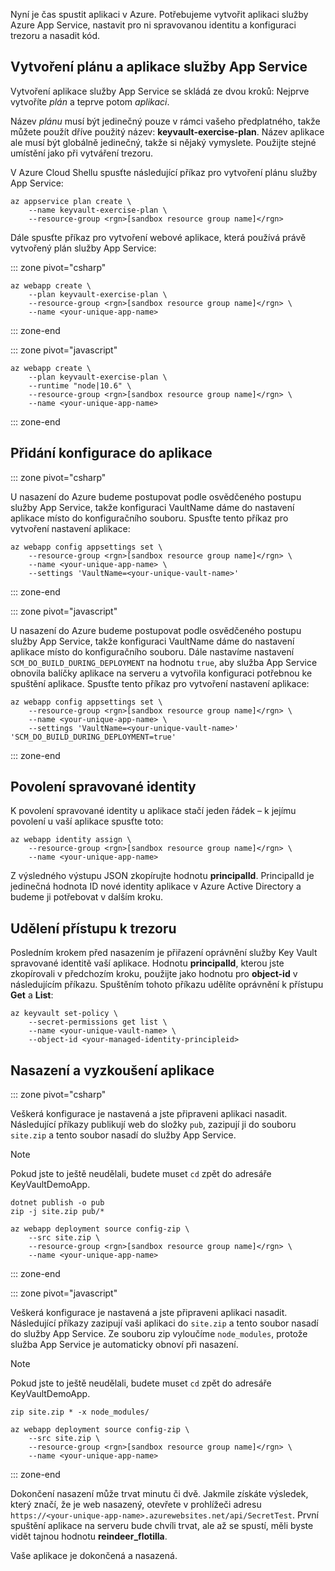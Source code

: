 Nyní je čas spustit aplikaci v Azure. Potřebujeme vytvořit aplikaci služby Azure App Service, nastavit pro ni spravovanou identitu a konfiguraci trezoru a nasadit kód.

## <a name="create-the-app-service-plan-and-app"></a>Vytvoření plánu a aplikace služby App Service

Vytvoření aplikace služby App Service se skládá ze dvou kroků: Nejprve vytvoříte *plán* a teprve potom *aplikaci*.

Název *plánu* musí být jedinečný pouze v rámci vašeho předplatného, takže můžete použít dříve použitý název: **keyvault-exercise-plan**. Název aplikace ale musí být globálně jedinečný, takže si nějaký vymyslete. Použijte stejné umístění jako při vytváření trezoru.

V Azure Cloud Shellu spusťte následující příkaz pro vytvoření plánu služby App Service:

```azurecli
az appservice plan create \
    --name keyvault-exercise-plan \
    --resource-group <rgn>[sandbox resource group name]</rgn>
```

Dále spusťte příkaz pro vytvoření webové aplikace, která používá právě vytvořený plán služby App Service:

::: zone pivot="csharp"

```azurecli
az webapp create \
    --plan keyvault-exercise-plan \
    --resource-group <rgn>[sandbox resource group name]</rgn> \
    --name <your-unique-app-name>
```

::: zone-end

::: zone pivot="javascript"

```azurecli
az webapp create \
    --plan keyvault-exercise-plan \
    --runtime "node|10.6" \
    --resource-group <rgn>[sandbox resource group name]</rgn> \
    --name <your-unique-app-name>
```

::: zone-end

## <a name="add-configuration-to-the-app"></a>Přidání konfigurace do aplikace

::: zone pivot="csharp"

U nasazení do Azure budeme postupovat podle osvědčeného postupu služby App Service, takže konfiguraci VaultName dáme do nastavení aplikace místo do konfiguračního souboru. Spusťte tento příkaz pro vytvoření nastavení aplikace:

```azurecli
az webapp config appsettings set \
    --resource-group <rgn>[sandbox resource group name]</rgn> \
    --name <your-unique-app-name> \
    --settings 'VaultName=<your-unique-vault-name>'
```

::: zone-end

::: zone pivot="javascript"

U nasazení do Azure budeme postupovat podle osvědčeného postupu služby App Service, takže konfiguraci VaultName dáme do nastavení aplikace místo do konfiguračního souboru. Dále nastavíme nastavení `SCM_DO_BUILD_DURING_DEPLOYMENT` na hodnotu `true`, aby služba App Service obnovila balíčky aplikace na serveru a vytvořila konfiguraci potřebnou ke spuštění aplikace. Spusťte tento příkaz pro vytvoření nastavení aplikace:

```azurecli
az webapp config appsettings set \
    --resource-group <rgn>[sandbox resource group name]</rgn> \
    --name <your-unique-app-name> \
    --settings 'VaultName=<your-unique-vault-name>' 'SCM_DO_BUILD_DURING_DEPLOYMENT=true'
```

::: zone-end

## <a name="enable-managed-identity"></a>Povolení spravované identity

K povolení spravované identity u aplikace stačí jeden řádek – k jejímu povolení u vaší aplikace spusťte toto:

```azurecli
az webapp identity assign \
    --resource-group <rgn>[sandbox resource group name]</rgn> \
    --name <your-unique-app-name>
```

Z výsledného výstupu JSON zkopírujte hodnotu **principalId**. PrincipalId je jedinečná hodnota ID nové identity aplikace v Azure Active Directory a budeme ji potřebovat v dalším kroku.

## <a name="grant-access-to-the-vault"></a>Udělení přístupu k trezoru

Posledním krokem před nasazením je přiřazení oprávnění služby Key Vault spravované identitě vaší aplikace. Hodnotu **principalId**, kterou jste zkopírovali v předchozím kroku, použijte jako hodnotu pro **object-id** v následujícím příkazu. Spuštěním tohoto příkazu udělíte oprávnění k přístupu **Get** a **List**:

```azurecli
az keyvault set-policy \
    --secret-permissions get list \
    --name <your-unique-vault-name> \
    --object-id <your-managed-identity-principleid>
```

## <a name="deploy-the-app-and-try-it-out"></a>Nasazení a vyzkoušení aplikace

::: zone pivot="csharp"

Veškerá konfigurace je nastavená a jste připraveni aplikaci nasadit. Následující příkazy publikují web do složky `pub`, zazipují ji do souboru `site.zip` a tento soubor nasadí do služby App Service.

> [!NOTE]
> Pokud jste to ještě neudělali, budete muset `cd` zpět do adresáře KeyVaultDemoApp.

```azurecli
dotnet publish -o pub
zip -j site.zip pub/*

az webapp deployment source config-zip \
    --src site.zip \
    --resource-group <rgn>[sandbox resource group name]</rgn> \
    --name <your-unique-app-name>
```

::: zone-end

::: zone pivot="javascript"

Veškerá konfigurace je nastavená a jste připraveni aplikaci nasadit. Následující příkazy zazipují vaši aplikaci do `site.zip` a tento soubor nasadí do služby App Service. Ze souboru zip vyloučíme `node_modules`, protože služba App Service je automaticky obnoví při nasazení.

> [!NOTE]
> Pokud jste to ještě neudělali, budete muset `cd` zpět do adresáře KeyVaultDemoApp.

```azurecli
zip site.zip * -x node_modules/

az webapp deployment source config-zip \
    --src site.zip \
    --resource-group <rgn>[sandbox resource group name]</rgn> \
    --name <your-unique-app-name>
```

::: zone-end

Dokončení nasazení může trvat minutu či dvě. Jakmile získáte výsledek, který značí, že je web nasazený, otevřete v prohlížeči adresu `https://<your-unique-app-name>.azurewebsites.net/api/SecretTest`. První spuštění aplikace na serveru bude chvíli trvat, ale až se spustí, měli byste vidět tajnou hodnotu **reindeer_flotilla**.

Vaše aplikace je dokončená a nasazená.
